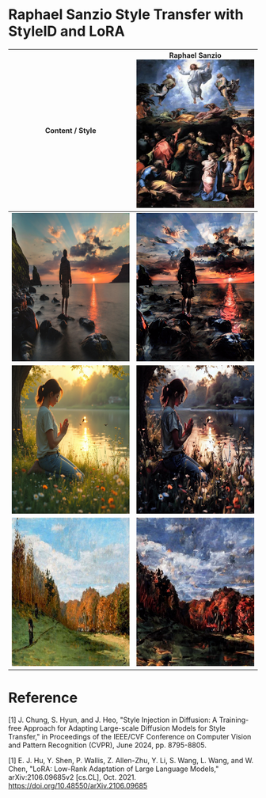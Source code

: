 # Raphael Sanzio Style Transfer with StyleID and LoRA

| Content / Style | Raphael Sanzio <br> <img src="assets/transfiguration.png" width="300" height="300"> |
|:---:|:---:|
| <img src="assets/man.png" width="300" height="300"> | <img src="assets/man_styled.png" width="300" height="300"> |
| <img src="assets/pray.png" width="300" height="300"> | <img src="assets/pray_styled.png" width="300" height="300"> |
| <img src="assets/forest.png" width="300" height="300"> | <img src="assets/forest_styled.png" width="300" height="300"> |

# Reference

[1] J. Chung, S. Hyun, and J. Heo, "Style Injection in Diffusion: A Training-free Approach for Adapting Large-scale Diffusion Models for Style Transfer," in Proceedings of the IEEE/CVF Conference on Computer Vision and Pattern Recognition (CVPR), June 2024, pp. 8795-8805.

[1] E. J. Hu, Y. Shen, P. Wallis, Z. Allen-Zhu, Y. Li, S. Wang, L. Wang, and W. Chen, "LoRA: Low-Rank Adaptation of Large Language Models," arXiv:2106.09685v2 [cs.CL], Oct. 2021. https://doi.org/10.48550/arXiv.2106.09685

